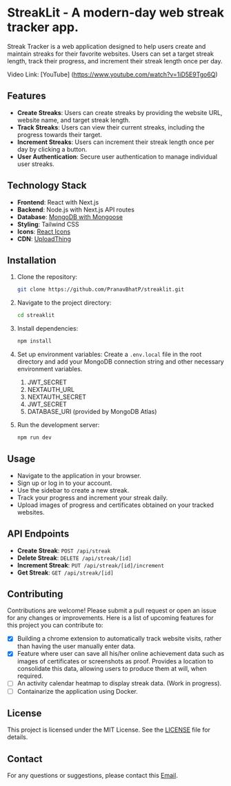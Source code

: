 # StreakLit - A modern-day web streak tracker app.

Streak Tracker is a web application designed to help users create and maintain streaks for their favorite websites. Users can set a target streak length, track their progress, and increment their streak length once per day.

Video Link: [YouTube] (https://www.youtube.com/watch?v=1iD5E9Tgo6Q)

## Features

- **Create Streaks**: Users can create streaks by providing the website URL, website name, and target streak length.
- **Track Streaks**: Users can view their current streaks, including the progress towards their target.
- **Increment Streaks**: Users can increment their streak length once per day by clicking a button.
- **User Authentication**: Secure user authentication to manage individual user streaks.

## Technology Stack

- **Frontend**: React with Next.js
- **Backend**: Node.js with Next.js API routes
- **Database**: [MongoDB with Mongoose](https://www.mongodb.com/)
- **Styling**: Tailwind CSS
- **Icons**: [React Icons](https://react-icons.github.io/react-icons/)
- **CDN**: [UploadThing](https://uploadthing.com/)

## Installation

1. Clone the repository:
    ```sh
    git clone https://github.com/PranavBhatP/streaklit.git
    ```
2. Navigate to the project directory:
    ```sh
    cd streaklit
    ```
3. Install dependencies:
    ```sh
    npm install
    ```
4. Set up environment variables:
    Create a `.env.local` file in the root directory and add your MongoDB connection string and other necessary environment variables.
    1. JWT_SECRET
    2. NEXTAUTH_URL
    3. NEXTAUTH_SECRET
    4. JWT_SECRET
    5. DATABASE_URI (provided by MongoDB Atlas)

5. Run the development server:
    ```sh
    npm run dev
    ```

## Usage

- Navigate to the application in your browser.
- Sign up or log in to your account.
- Use the sidebar to create a new streak.
- Track your progress and increment your streak daily.
- Upload images of progress and certificates obtained on your tracked websites.

## API Endpoints

- **Create Streak**: `POST /api/streak`
- **Delete Streak**: `DELETE /api/streak/[id]`
- **Increment Streak**: `PUT /api/streak/[id]/increment`
- **Get Streak**: `GET /api/streak/[id]`

## Contributing

Contributions are welcome! Please submit a pull request or open an issue for any changes or improvements.
Here is a list of upcoming features for this project you can contribute to:
- [X] Building a chrome extension to automatically track website visits, rather than having the user manually enter data.
- [X] Feature where user can save all his/her online achievement data such as images of certificates or screenshots as proof. Provides a location to consolidate this data, allowing users to produce them at will, when required.
- [ ] An activity calendar heatmap to display streak data. (Work in progress).
- [ ] Containarize the application using Docker.

## License

This project is licensed under the MIT License. See the [LICENSE](LICENSE) file for details.

## Contact

For any questions or suggestions, please contact this [Email](mailto:pranavbhat2004@gmail.com).

